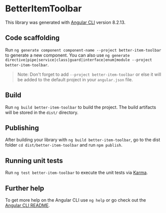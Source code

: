 # BetterItemToolbar

This library was generated with [Angular CLI](https://github.com/angular/angular-cli) version 8.2.13.

## Code scaffolding

Run `ng generate component component-name --project better-item-toolbar` to generate a new component. You can also use `ng generate directive|pipe|service|class|guard|interface|enum|module --project better-item-toolbar`.
> Note: Don't forget to add `--project better-item-toolbar` or else it will be added to the default project in your `angular.json` file. 

## Build

Run `ng build better-item-toolbar` to build the project. The build artifacts will be stored in the `dist/` directory.

## Publishing

After building your library with `ng build better-item-toolbar`, go to the dist folder `cd dist/better-item-toolbar` and run `npm publish`.

## Running unit tests

Run `ng test better-item-toolbar` to execute the unit tests via [Karma](https://karma-runner.github.io).

## Further help

To get more help on the Angular CLI use `ng help` or go check out the [Angular CLI README](https://github.com/angular/angular-cli/blob/master/README.md).
